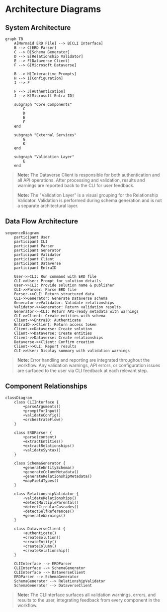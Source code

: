 # Architecture Diagrams

## System Architecture

```mermaid
graph TB
    A[Mermaid ERD File] --> B[CLI Interface]
    B --> C[ERD Parser]
    C --> D[Schema Generator]
    D --> E[Relationship Validator]
    E --> F[Dataverse Client]
    F --> G[Microsoft Dataverse]
    
    B --> H[Interactive Prompts]
    H --> I[Configuration]
    I --> F
    
    F --> J[Authentication]
    J --> K[Microsoft Entra ID]
    
    subgraph "Core Components"
        C
        D
        E
        F
    end
    
    subgraph "External Services"
        G
        K
    end
    
    subgraph "Validation Layer"
        E
    end
```

> **Note:** The Dataverse Client is responsible for both authentication and all API operations. After processing and validation, results and warnings are reported back to the CLI for user feedback.
>
> **Note:** The "Validation Layer" is a visual grouping for the Relationship Validator. Validation is performed during schema generation and is not a separate architectural layer.

## Data Flow Architecture

```mermaid
sequenceDiagram
    participant User
    participant CLI
    participant Parser
    participant Generator
    participant Validator
    participant Client
    participant Dataverse
    participant EntraID

    User->>CLI: Run command with ERD file
    CLI->>User: Prompt for solution details
    User->>CLI: Provide solution name & publisher
    CLI->>Parser: Parse ERD file
    Parser->>CLI: Return structured data
    CLI->>Generator: Generate Dataverse schema
    Generator->>Validator: Validate relationships
    Validator->>Generator: Return validation results
    Generator->>CLI: Return API-ready metadata with warnings
    CLI->>Client: Create entities with schema
    Client->>EntraID: Authenticate
    EntraID->>Client: Return access token
    Client->>Dataverse: Create solution
    Client->>Dataverse: Create entities
    Client->>Dataverse: Create relationships
    Dataverse->>Client: Confirm creation
    Client->>CLI: Report results
    CLI->>User: Display summary with validation warnings
```

> **Note:** Error handling and reporting are integrated throughout the workflow. Any validation warnings, API errors, or configuration issues are surfaced to the user via CLI feedback at each relevant step.

## Component Relationships

```mermaid
classDiagram
    class CLIInterface {
        +parseArguments()
        +promptForInput()
        +validateConfig()
        +orchestrateFlow()
    }
    
    class ERDParser {
        +parse(content)
        +extractEntities()
        +extractRelationships()
        +validateSyntax()
    }
    
    class SchemaGenerator {
        +generateEntitySchema()
        +generateColumnMetadata()
        +generateRelationshipMetadata()
        +mapFieldTypes()
    }
    
    class RelationshipValidator {
        +validateRelationships()
        +detectMultipleParental()
        +detectCircularCascades()
        +detectSelfReferences()
        +generateWarnings()
    }
    
    class DataverseClient {
        +authenticate()
        +createSolution()
        +createEntity()
        +createColumn()
        +createRelationship()
    }
    
    CLIInterface --> ERDParser
    CLIInterface --> SchemaGenerator
    CLIInterface --> DataverseClient
    ERDParser --> SchemaGenerator
    SchemaGenerator --> RelationshipValidator
    SchemaGenerator --> DataverseClient
```

> **Note:** The CLIInterface surfaces all validation warnings, errors, and results to the user, integrating feedback from every component in the workflow.
